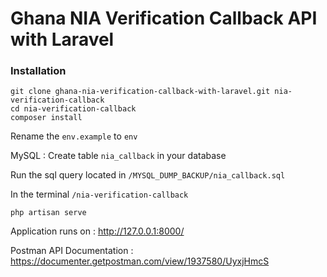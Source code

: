 # Ghana NIA Verification Callback API with Laravel 

### Installation

    git clone ghana-nia-verification-callback-with-laravel.git nia-verification-callback
    cd nia-verification-callback
    composer install

Rename the `env.example` to `env`

MySQL : Create table `nia_callback` in your database  

Run the sql query located in `/MYSQL_DUMP_BACKUP/nia_callback.sql`

In the terminal `/nia-verification-callback`

    php artisan serve

Application runs on : <http://127.0.0.1:8000/>

Postman API Documentation : <https://documenter.getpostman.com/view/1937580/UyxjHmcS>
